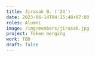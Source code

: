 ```yaml
---
title: Jirasak B. ('24')
date: 2023-06-14T04:15:48+07:00
roles: Alumni
image: /img/members/jirasak.jpg
project: Token merging
work: TBD
draft: false
---
```


